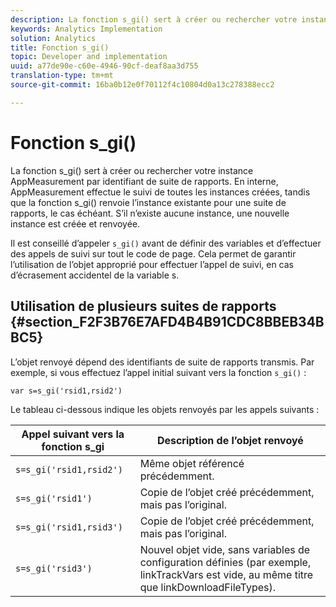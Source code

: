 ```yaml
---
description: La fonction s_gi() sert à créer ou rechercher votre instance AppMeasurement par identifiant de suite de rapports. En interne, AppMeasurement effectue le suivi de toutes les instances créées, tandis que la fonction s_gi() renvoie l’instance existante pour une suite de rapports, le cas échéant. S’il n’existe aucune instance, une nouvelle instance est créée et renvoyée.
keywords: Analytics Implementation
solution: Analytics
title: Fonction s_gi()
topic: Developer and implementation
uuid: a77de90e-c60e-4946-90cf-deaf8aa3d755
translation-type: tm+mt
source-git-commit: 16ba0b12e0f70112f4c10804d0a13c278388ecc2

---
```



# Fonction s_gi()

La fonction s_gi() sert à créer ou rechercher votre instance AppMeasurement par identifiant de suite de rapports. En interne, AppMeasurement effectue le suivi de toutes les instances créées, tandis que la fonction s_gi() renvoie l’instance existante pour une suite de rapports, le cas échéant. S’il n’existe aucune instance, une nouvelle instance est créée et renvoyée.

Il est conseillé d’appeler `s_gi()` avant de définir des variables et d’effectuer des appels de suivi sur tout le code de page. Cela permet de garantir l’utilisation de l’objet approprié pour effectuer l’appel de suivi, en cas d’écrasement accidentel de la variable s.

## Utilisation de plusieurs suites de rapports {#section_F2F3B76E7AFD4B4B91CDC8BBEB34BBC5}

L’objet renvoyé dépend des identifiants de suite de rapports transmis. Par exemple, si vous effectuez l’appel initial suivant vers la fonction `s_gi()` :

```
var s=s_gi('rsid1,rsid2')
```

Le tableau ci-dessous indique les objets renvoyés par les appels suivants :

| **Appel suivant vers la fonction s_gi** | **Description de l’objet renvoyé** |
|---|---|
| `s=s_gi('rsid1,rsid2')` | Même objet référencé précédemment. |
| `s=s_gi('rsid1')` | Copie de l’objet créé précédemment, mais pas l’original. |
| `s=s_gi('rsid1,rsid3')` | Copie de l’objet créé précédemment, mais pas l’original. |
| `s=s_gi('rsid3')` | Nouvel objet vide, sans variables de configuration définies (par exemple, linkTrackVars est vide, au même titre que linkDownloadFileTypes). |
